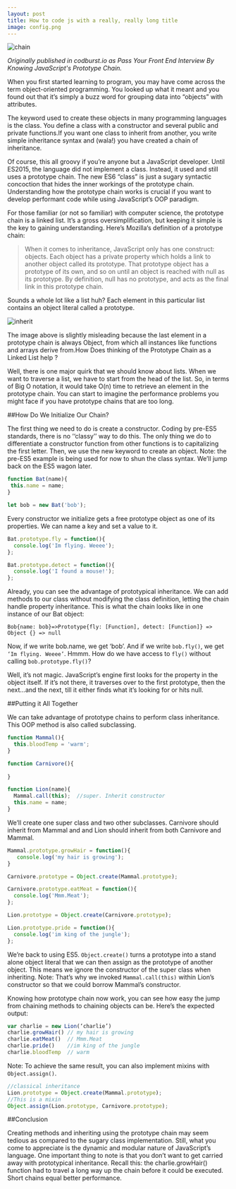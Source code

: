 ```yaml
---
layout: post
title: How to code js with a really, really long title
image: config.png
---
```


![chain](https://thepracticaldev.s3.amazonaws.com/i/5x4rpu4wh28ms82qqx1v.jpg)

 *Originally published in codburst.io as Pass Your Front End Interview By Knowing JavaScript's Prototype Chain.*

When you first started learning to program, you may have come across the term object-oriented programming. You looked up what it meant and you found out that it’s simply a buzz word for grouping data into “objects” with attributes.

The keyword used to create these objects in many programming languages is the class. You define a class with a constructor and several public and private functions.If you want one class to inherit from another, you write simple inheritance syntax and (wala!) you have created a chain of inheritance.

Of course, this all groovy if you’re anyone but a JavaScript developer. Until ES2015, the language did not implement a class. Instead, it used and still uses a prototype chain. The new ES6 “class” is just a sugary syntactic concoction that hides the inner workings of the prototype chain. Understanding how the prototype chain works is crucial if you want to develop performant code while using JavaScript’s OOP paradigm.

For those familiar (or not so familiar) with computer science, the prototype chain is a linked list. It’s a gross oversimplification, but keeping it simple is the key to gaining understanding. Here’s Mozilla‘s definition of a prototype chain:

> When it comes to inheritance, JavaScript only has one construct: objects. Each object has a private property which holds a link to another object called its prototype. That prototype object has a prototype of its own, and so on until an object is reached with null as its prototype. By definition, null has no prototype, and acts as the final link in this prototype chain.



Sounds a whole lot like a list huh? Each element in this particular list contains an object literal called a prototype.

![inherit](https://thepracticaldev.s3.amazonaws.com/i/fbol4z64ti4rom45ij2e.png)


The image above is slightly misleading because the last element in a prototype chain is always Object, from which all instances like functions and arrays derive from.How Does thinking of the Prototype Chain as a Linked List help ?

Well, there is one major quirk that we should know about lists. When we want to traverse a list, we have to start from the head of the list. So, in terms of Big O notation, it would take O(n) time to retrieve an element in the prototype chain. You can start to imagine the performance problems you might face if you have prototype chains that are too long.

##How Do We Initialize Our Chain?

The first thing we need to do is create a constructor. Coding by pre-ES5 standards, there is no ‘‘classy’’ way to do this. The only thing we do to differentiate a constructor function from other functions is to capitalizing the first letter. Then, we use the new keyword to create an object.
Note: the pre-ES5 example is being used for now to shun the class syntax. We’ll jump back on the ES5 wagon later.

```javascript
function Bat(name){
 this.name = name;
}

let bob = new Bat('bob');
```

Every constructor we initialize gets a free prototype object as one of its properties. We can name a key and set a value to it.

```javascript
Bat.prototype.fly = function(){
  console.log('Im flying. Weeee');
};

Bat.prototype.detect = function(){
  console.log('I found a mouse!');
};
```

Already, you can see the advantage of prototypical inheritance. We can add methods to our class without modifying the class definition, letting the chain handle property inheritance. This is what the chain looks like in one instance of our Bat object:

`Bob{name: bob}=>Prototype{fly: [Function], detect: [Function]} => Object {} => null`

Now, if we write bob.name, we get ‘bob’. And if we write `bob.fly()`, we get `‘Im flying. Weeee’`. Hmmm. How do we have access to `fly()` without calling `bob.prototype.fly()`?

Well, it’s not magic. JavaScript’s engine first looks for the property in the object itself. If it’s not there, it traverses over to the first prototype, then the next…and the next, till it either finds what it’s looking for or hits null.

##Putting it All Together

We can take advantage of prototype chains to perform class inheritance. This OOP method is also called subclassing.

```javascript
function Mammal(){
  this.bloodTemp = 'warm';  
}

function Carnivore(){
   
}

function Lion(name){
  Mammal.call(this);  //super. Inherit constructor
  this.name = name;
}

```

We’ll create one super class and two other subclasses. Carnivore should inherit from Mammal and and Lion should inherit from both Carnivore and Mammal.

```javascript
Mammal.prototype.growHair = function(){
   console.log('my hair is growing');
}

Carnivore.prototype = Object.create(Mammal.prototype);

Carnivore.prototype.eatMeat = function(){
  console.log('Mmm.Meat');
};

Lion.prototype = Object.create(Carnivore.prototype);

Lion.prototype.pride = function(){
  console.log('im king of the jungle');
};

```

We’re back to using ES5. `Object.create()` turns a prototype into a stand alone object literal that we can then assign as the prototype of another object. This means we ignore the constructor of the super class when inheriting.
Note: That’s why we invoked `Mammal.call(this)` within Lion’s constructor so that we could borrow Mammal’s constructor.

Knowing how prototype chain now work, you can see how easy the jump from chaining methods to chaining objects can be.
Here’s the expected output:

```javascript
var charlie = new Lion(‘charlie’)
charlie.growHair() // my hair is growing
charlie.eatMeat()  // Mmm.Meat
charlie.pride()    //im king of the jungle
charlie.bloodTemp  // warm
```

Note: To achieve the same result, you can also implement mixins with `Object.assign()`.

```javascript
//classical inheritance
Lion.prototype = Object.create(Mammal.prototype);
//This is a mixin
Object.assign(Lion.prototype, Carnivore.prototype);
```

##Conclusion

Creating methods and inheriting using the prototype chain may seem tedious as compared to the sugary class implementation. Still, what you come to appreciate is the dynamic and modular nature of JavaScript’s language. One important thing to note is that you don’t want to get carried away with prototypical inheritance. Recall this: the charlie.growHair() function had to travel a long way up the chain before it could be executed. Short chains equal better performance.

